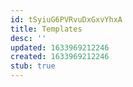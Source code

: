```yaml
---
id: tSyiuG6PVRvuDxGxvYhxA
title: Templates
desc: ''
updated: 1633969212246
created: 1633969212246
stub: true
---
```



